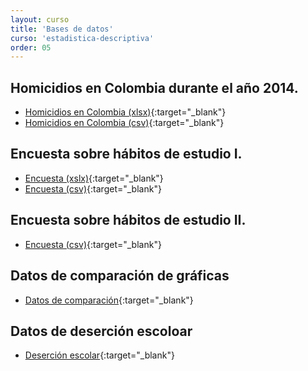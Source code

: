 ```yaml
---
layout: curso
title: 'Bases de datos'
curso: 'estadistica-descriptiva'
order: 05
---
```


## Homicidios en Colombia durante el año 2014.

- [Homicidios en Colombia (xlsx)](./basesdedatos/HomicidiosColombia2014.xlsx){:target="_blank"}
- [Homicidios en Colombia (csv)](./basesdedatos/HomicidiosColombia2014.csv){:target="_blank"}

## Encuesta sobre hábitos de estudio I.

* [Encuesta (xslx)](./basesdedatos/Encuesta.xlsx){:target="_blank"}
* [Encuesta (csv)](./basesdedatos/Encuesta.csv){:target="_blank"}

## Encuesta sobre hábitos de estudio II.

* [Encuesta (csv)](./basesdedatos/Encuesta2.csv){:target="_blank"}

## Datos de comparación de gráficas

* [Datos de comparación](./basesdedatos/compara_graficas.xlsx){:target="_blank"}

## Datos de deserción escoloar

* [Deserción escolar](./basesdedatos/deserción_escolar_2015.xlsx){:target="_blank"}
